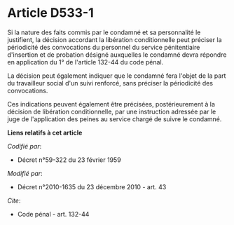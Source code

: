# Article D533-1

Si la nature des faits commis par le condamné et sa personnalité le justifient, la décision accordant la libération
conditionnelle peut préciser la périodicité des convocations du personnel du service pénitentiaire d'insertion et de
probation désigné auxquelles le condamné devra répondre en application du 1° de l'article 132-44 du code pénal. 

La décision peut également indiquer que le condamné fera l'objet de la part du travailleur social d'un suivi renforcé, sans
préciser la périodicité des convocations. 

Ces indications peuvent également être précisées, postérieurement à la décision de libération conditionnelle, par une
instruction adressée par le juge de l'application des peines au service chargé de suivre le condamné.

**Liens relatifs à cet article**

_Codifié par_:

  - Décret n°59-322 du 23 février 1959

_Modifié par_:

  - Décret n°2010-1635 du 23 décembre 2010 - art. 43

_Cite_:

  - Code pénal - art. 132-44

